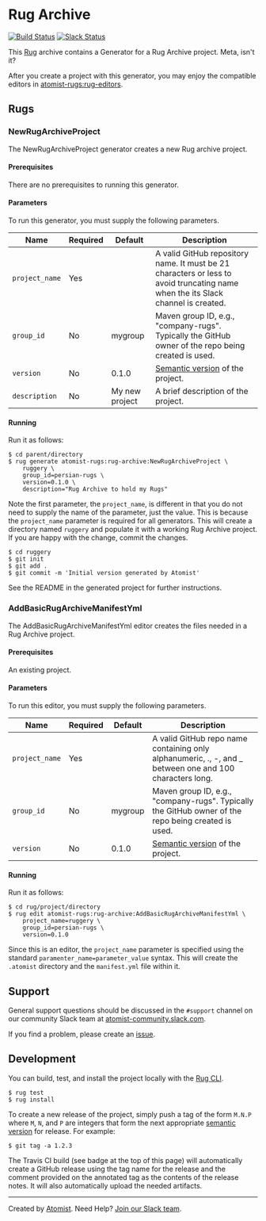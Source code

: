 # Rug Archive

[![Build Status](https://travis-ci.org/atomist-rugs/rug-archive.svg?branch=master)](https://travis-ci.org/atomist-rugs/rug-archive)
[![Slack Status](https://join.atomist.com/badge.svg)](https://join.atomist.com)

This [Rug][rug] archive contains a Generator for a Rug Archive
project.  Meta, isn't it?

[rug]: http://docs.atomist.com/

After you create a project with this generator, you may enjoy the compatible editors in [atomist-rugs:rug-editors](https://github.com/atomist-rugs/rug-editors).

## Rugs

### NewRugArchiveProject

The NewRugArchiveProject generator creates a new Rug archive project.

#### Prerequisites

There are no prerequisites to running this generator.

#### Parameters

To run this generator, you must supply the following parameters.

Name | Required | Default | Description
-----|----------|---------|------------
`project_name` | Yes | |  A valid GitHub repository name.  It must be 21 characters or less to avoid truncating name when the its Slack channel is created.
`group_id` | No | mygroup |  Maven group ID, e.g., "company-rugs".  Typically the GitHub owner of the repo being created is used.
`version` | No | 0.1.0 | [Semantic version][semver] of the project.
`description` | No | My new project | A brief description of the project.

[semver]: http://semver.org

#### Running

Run it as follows:

```
$ cd parent/directory
$ rug generate atomist-rugs:rug-archive:NewRugArchiveProject \
    ruggery \
    group_id=persian-rugs \
    version=0.1.0 \
    description="Rug Archive to hold my Rugs"
```

Note the first parameter, the `project_name`, is different in that you
do not need to supply the name of the parameter, just the value.  This
is because the `project_name` parameter is required for all
generators.  This will create a directory named `ruggery` and populate
it with a working Rug Archive project.  If you are happy with the
change, commit the changes.

```
$ cd ruggery
$ git init
$ git add .
$ git commit -m 'Initial version generated by Atomist'
```

See the README in the generated project for further instructions.

### AddBasicRugArchiveManifestYml

The AddBasicRugArchiveManifestYml editor creates the files needed in a
Rug Archive project.

#### Prerequisites

An existing project.

#### Parameters

To run this editor, you must supply the following parameters.

Name | Required | Default | Description
-----|----------|---------|------------
`project_name` | Yes | |  A valid GitHub repo name containing only alphanumeric, ., -, and _ between one and 100 characters long.
`group_id` | No | mygroup |  Maven group ID, e.g., "company-rugs".  Typically the GitHub owner of the repo being created is used.
`version` | No | 0.1.0 | [Semantic version][semver] of the project.

#### Running

Run it as follows:

```
$ cd rug/project/directory
$ rug edit atomist-rugs:rug-archive:AddBasicRugArchiveManifestYml \
    project_name=ruggery \
    group_id=persian-rugs \
    version=0.1.0
```

Since this is an editor, the `project_name` parameter is specified
using the standard `paramenter_name=parameter_value` syntax.  This
will create the `.atomist` directory and the `manifest.yml` file
within it.

## Support

General support questions should be discussed in the `#support`
channel on our community Slack team
at [atomist-community.slack.com][slack].

If you find a problem, please create an [issue][].

[issue]: https://github.com/atomist-rugs/rug-archive/issues

## Development

You can build, test, and install the project locally with
the [Rug CLI][cli].

[cli]: https://github.com/atomist/rug-cli

```
$ rug test
$ rug install
```

To create a new release of the project, simply push a tag of the form
`M.N.P` where `M`, `N`, and `P` are integers that form the next
appropriate [semantic version][semver] for release.  For example:

[semver]: http://semver.org

```
$ git tag -a 1.2.3
```

The Travis CI build (see badge at the top of this page) will
automatically create a GitHub release using the tag name for the
release and the comment provided on the annotated tag as the contents
of the release notes.  It will also automatically upload the needed
artifacts.

---
Created by [Atomist][atomist].
Need Help?  [Join our Slack team][slack].

[atomist]: https://www.atomist.com/
[slack]: https://join.atomist.com/
